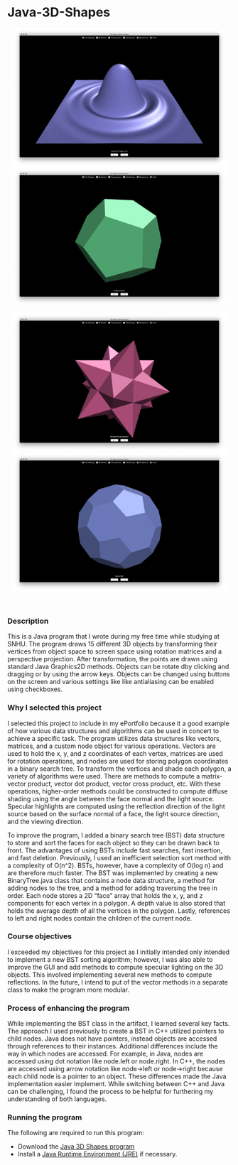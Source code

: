 # Java-3D-Shapes

<p align="center">
     <img src="/images/Sync.png" alt="alt text" width="480px">
     <img src="/images/Shape2.png" alt="alt text" width="480px">
</p>
<p align="center">
     <img src="/images/Shape3.png" alt="alt text" width="480px">
     <img src="/images/Shape1.png" alt="alt text" width="480px">
</p>
<br/>

### Description
This is a Java program that I wrote during my free time while studying at SNHU. The program draws 15 different 3D objects by transforming their vertices from object space to screen space using rotation matrices and a perspective projection. After transformation, the points are drawn using standard Java Graphics2D methods. Objects can be rotate dby clicking and dragging or by using the arrow keys. Objects can be changed using buttons on the screen and various settings like like antialiasing can be enabled using checkboxes.

### Why I selected this project
I selected this project to include in my ePortfolio because it a good example of how various data structures and algorithms can be used in concert to achieve a specific task. The program utilizes data structures like vectors, matrices, and a custom node object for various operations. Vectors are used to hold the x, y, and z coordinates of each vertex, matrices are used for rotation operations, and nodes are used for storing polygon coordinates in a binary search tree. To transform the vertices and shade each polygon, a variety of algorithms were used. There are methods to compute a matrix-vector product, vector dot product, vector cross product, etc. With these operations, higher-order methods could be constructed to compute diffuse shading using the angle between the face normal and the light source. Specular highlights are computed using the reflection direction of the light source based on the surface normal of a face, the light source direction, and the viewing direction.

To improve the program, I added a binary search tree (BST) data structure to store and sort the faces for each object so they can be drawn back to front. The advantages of using BSTs include fast searches, fast insertion, and fast deletion. Previously, I used an inefficient selection sort method with a complexity of O(n^2). BSTs, however, have a complexity of O(log n) and are therefore much faster. The BST was implemented by creating a new BinaryTree.java class that contains a node data structure, a method for adding nodes to the tree, and a method for adding traversing the tree in order. Each node stores a 2D “face” array that holds the x, y, and z components for each vertex in a polygon. A depth value is also stored that holds the average depth of all the vertices in the polygon. Lastly, references to left and right nodes contain the children of the current node.

### Course objectives
I exceeded my objectives for this project as I initially intended only intended to implement a new BST sorting algorithm; however, I was also able to improve the GUI and add methods to compute specular lighting on the 3D objects. This involved implementing several new methods to compute reflections. In the future, I intend to put of the vector methods in a separate class to make the program more modular.

### Process of enhancing the program
While implementing the BST class in the artifact, I learned several key facts. The approach I used previously to create a BST in C++ utilized pointers to child nodes. Java does not have pointers, instead objects are accessed through references to their instances. Additional differences include the way in which nodes are accessed. For example, in Java, nodes are accessed using dot notation like node.left or node.right. In C++, the nodes are accessed using arrow notation like node->left or node->right because each child node is a pointer to an object. These differences made the Java implementation easier implement. While switching between C++ and Java can be challenging, I found the process to be helpful for furthering my understanding of both languages.

### Running the program
The following are required to run this program:
- Download the [Java 3D Shapes program](https://github.com/mquilici/Java-3D-Shapes/ShapesGUI.jar)
- Install a [Java Runtime Environment (JRE)](https://www.java.com/en/download/) if necessary.
